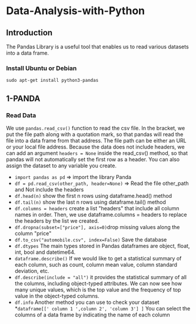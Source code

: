 # Data-Analysis-with-Python

## Introduction

The Pandas Library is a useful tool that enables us to read various datasets into a data frame.

### Install Ubuntu or Debian

```
sudo apt-get install python3-pandas
```

## 1-PANDA

### Read Data
We use ```pandas.read_csv()``` function to read the csv file. In the bracket, we put the file path along with a quotation mark, so that pandas will read the file into a data frame from that address. 
The file path can be either an URL or your local file address.
Because the data does not include headers, we can add an argument ```headers = None``` inside the read_csv() method, so that pandas will not automatically set the first row as a header.
You can also assign the dataset to any variable you create.

* ```import pandas as pd``` => import the library Panda
* ```df = pd.read_csv(other_path, header=None)``` => Read the file other_path and Not include the headers
* ```df.head(n)``` show the first n rows using dataframe.head() method
* ```df.tail(n)``` show the last n rows using dataframe.tail() method
* ```df.columns = headers``` create a list "headers" that include all column names in order. Then, we use dataframe.columns = headers to replace the headers by the list we created.
* ```df.dropna(subset=["price"], axis=0)```drop missing values along the column "price"
* ```df.to_csv("automobile.csv", index=False)``` Save the database
* ```df.dtypes``` The main types stored in Pandas dataframes are object, float, int, bool and datetime64.
* ```dataframe.describe()``` If we would like to get a statistical summary of each column, such as count, column mean value, column standard deviation, etc.
* ```df.describe(include = "all")``` it provides the statistical summary of all the columns, including object-typed attributes. We can now see how many unique values, which is the top value and the frequency of top value in the object-typed columns.
* ```df.info``` Another method you can use to check your dataset
*```dataframe[[' column 1 ',column 2', 'column 3'] ]``` You can select the columns of a data frame by indicating the name of each column